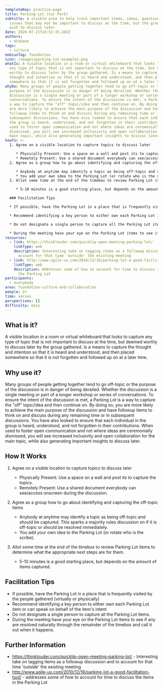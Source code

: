 ```yaml
---
templateKey: practice-page
title: Parking Lot (Car Park)
subtitle: A visible area to help track important items, ideas, questions, and
  issues that may not be important to discuss at the time, but the group does
  wish to discuss later.
date: 2020-07-21T14:52:33.202Z
authors:
  - mtakane
tags:
  - culture
mobiusTag: foundation
icon: /images/parking-lot-example2.png
whatIs: A visible location in a room or virtual whiteboard that looks to capture
  any type of topic that is not important to discuss at the time, but deemed
  worthy to discuss later by the group gathered. Is a means to capture the
  thought and intention so that it is heard and understood, and then placed
  somewhere so that it is not forgotten and followed up on at a later time.
whyDo: Many groups of people getting together tend to go off-topic or the
  purpose of the discussion is in danger of being derailed. Whether the
  discussion is a single meeting or part of a longer workshop or series of
  conversations. To ensure the intent of the discussion is met, a Parking Lot is
  a way to capture the "off" topic/idea and then continue on. By doing so, you
  are more likely to achieve the main purpose of the discussion and have
  followup items to think on and discuss during any remaining time or in
  subsequent discussions. You have also looked to ensure that each individual in
  the group is heard, understood, and not forgotten in their contributions. When
  used to foster open communication and not where ideas are ceremonially
  dismissed, you will see increased inclusivity and open collaboration for the
  main topic, while also generating important insights to discuss later.
howTo: >-
  1. Agree on a visible location to capture topics to discuss later

     * Physically Present: Use a space on a wall and post its to capture the topics.
     * Remotely Present: Use a shared document everybody can see/access onscreen during the discussion.
  2. Agree as a group how to go about identifying and capturing the off-topic items

     * Anybody at anytime may identify a topic as being off-topic and should be captured. This sparks a majority rules discussion on if it is off-topic or should be resolved immediately.
     * You add your own idea to the Parking Lot (or rotate who is the scribe).
  3. Allot some time at the end of the timebox to review Parking Lot items to determine what the appropriate next steps are for them.

     * 5-10 minutes is a good starting place, but depends on the amount of items captured.

  ### Facilitation Tips

  * If possible, have the Parking Lot in a place that is frequently visited by the people gathered (virtually or physically)

  * Recommend identifying a key person to either own each Parking Lot item or can speak on behalf of the item's intent

  * Do not designate a single person to capture all the Parking Lot items.

  * During the meeting have your eye on the Parking Lot items to see if any are resolved naturally through the remainder of the timebox and call it out when it happens.
resources:
  - link: https://thinklouder.com/quicktip-open-meeting-parking-lot/
    linkType: web
    description: Interesting take on tagging items as a followup discussion and to
      account for that time 'outside' the existing meeting
  - link: http://www.agile-ux.com/2010/12/16/parking-lot-a-good-facilitation-tool/
    linkType: web
    description: Addresses some of how to account for time to discuss the items in
      the Parking Lot
participants:
  - everybody
area: foundation-culture-and-collaboration
people: 2+
time: varies
perspectives: []
difficulty: easy
---
```

## What is it?

A visible location in a room or virtual whiteboard that looks to capture any type of topic that is not important to discuss at the time, but deemed worthy to discuss later by the group gathered. Is a means to capture the thought and intention so that it is heard and understood, and then placed somewhere so that it is not forgotten and followed up on at a later time.

## Why use it?

Many groups of people getting together tend to go off-topic or the purpose of the discussion is in danger of being derailed. Whether the discussion is a single meeting or part of a longer workshop or series of conversations. To ensure the intent of the discussion is met, a Parking Lot is a way to capture the "off" topic/idea and then continue on. By doing so, you are more likely to achieve the main purpose of the discussion and have followup items to think on and discuss during any remaining time or in subsequent discussions. You have also looked to ensure that each individual in the group is heard, understood, and not forgotten in their contributions. When used to foster open communication and not where ideas are ceremonially dismissed, you will see increased inclusivity and open collaboration for the main topic, while also generating important insights to discuss later.

## How It Works

1. Agree on a visible location to capture topics to discuss later

   * Physically Present: Use a space on a wall and post its to capture the topics.
   * Remotely Present: Use a shared document everybody can see/access onscreen during the discussion.
2. Agree as a group how to go about identifying and capturing the off-topic items

   * Anybody at anytime may identify a topic as being off-topic and should be captured. This sparks a majority rules discussion on if it is off-topic or should be resolved immediately.
   * You add your own idea to the Parking Lot (or rotate who is the scribe).
3. Allot some time at the end of the timebox to review Parking Lot items to determine what the appropriate next steps are for them.

   * 5-10 minutes is a good starting place, but depends on the amount of items captured.

## Facilitation Tips













* If possible, have the Parking Lot in a place that is frequently visited by the people gathered (virtually or physically)
* Recommend identifying a key person to either own each Parking Lot item or can speak on behalf of the item's intent
* Do not designate a single person to capture all the Parking Lot items.
* During the meeting have your eye on the Parking Lot items to see if any are resolved naturally through the remainder of the timebox and call it out when it happens.

## Further Information

* <https://thinklouder.com/quicktip-open-meeting-parking-lot/> - Interesting take on tagging items as a followup discussion and to account for that time 'outside' the existing meeting
* <http://www.agile-ux.com/2010/12/16/parking-lot-a-good-facilitation-tool/> - addresses some of how to account for time to discuss the items in the Parking Lot
